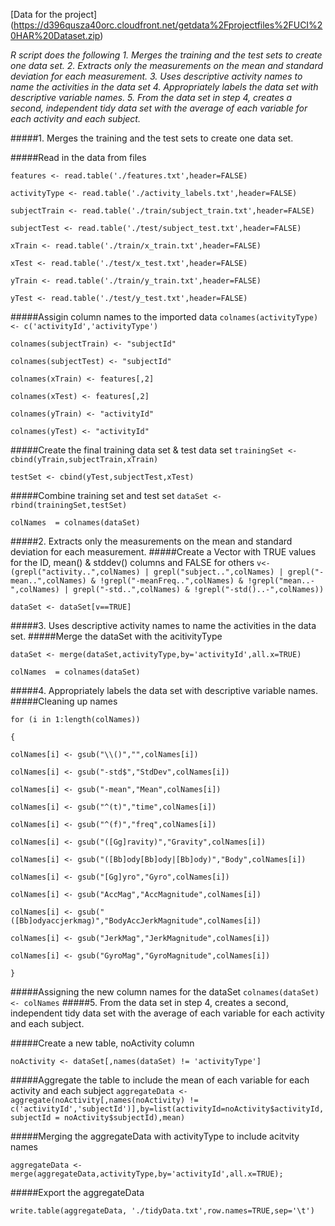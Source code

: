 [Data for the project] (https://d396qusza40orc.cloudfront.net/getdata%2Fprojectfiles%2FUCI%20HAR%20Dataset.zip)

*R script does the following*
*1. Merges the training and the test sets to create one data set.*
*2. Extracts only the measurements on the mean and standard deviation for each measurement.*
*3. Uses descriptive activity names to name the activities in the data set*
*4. Appropriately labels the data set with descriptive variable names.*
*5. From the data set in step 4, creates a second, independent tidy data set with the average of each variable for each activity and each subject.*


#####1. Merges the training and the test sets to create one data set.

#####Read in the data from files

`features <- read.table('./features.txt',header=FALSE)`

`activityType <- read.table('./activity_labels.txt',header=FALSE)`

`subjectTrain <- read.table('./train/subject_train.txt',header=FALSE)`

`subjectTest <- read.table('./test/subject_test.txt',header=FALSE)`

`xTrain <- read.table('./train/x_train.txt',header=FALSE)`

`xTest <- read.table('./test/x_test.txt',header=FALSE)`

`yTrain <- read.table('./train/y_train.txt',header=FALSE)`

`yTest <- read.table('./test/y_test.txt',header=FALSE)`

#####Assigin column names to the imported data
`colnames(activityType) <- c('activityId','activityType')`

`colnames(subjectTrain) <- "subjectId"`

`colnames(subjectTest) <- "subjectId"`

`colnames(xTrain) <- features[,2]`

`colnames(xTest) <- features[,2]`

`colnames(yTrain) <- "activityId"`

`colnames(yTest) <- "activityId"`

#####Create the final training data set & test data set
`trainingSet <- cbind(yTrain,subjectTrain,xTrain)`

`testSet <- cbind(yTest,subjectTest,xTest)`

#####Combine training set and test set
`dataSet <- rbind(trainingSet,testSet)`

`colNames  = colnames(dataSet)`

#####2. Extracts only the measurements on the mean and standard deviation for each measurement.
#####Create a Vector with TRUE values for the ID, mean() & stddev() columns and FALSE for others
`v<-(grepl("activity..",colNames) | grepl("subject..",colNames) | grepl("-mean..",colNames) & !grepl("-meanFreq..",colNames) & !grepl("mean..-",colNames) | grepl("-std..",colNames) & !grepl("-std()..-",colNames))`

`dataSet <- dataSet[v==TRUE]`

#####3. Uses descriptive activity names to name the activities in the data set.
#####Merge the dataSet with the acitivityType

`dataSet <- merge(dataSet,activityType,by='activityId',all.x=TRUE)`

`colNames  = colnames(dataSet)`

#####4. Appropriately labels the data set with descriptive variable names.
#####Cleaning up names

`for (i in 1:length(colNames))` 

`{` 

`colNames[i] <- gsub("\\()","",colNames[i])`

`colNames[i] <- gsub("-std$","StdDev",colNames[i])`

`colNames[i] <- gsub("-mean","Mean",colNames[i])`

`colNames[i] <- gsub("^(t)","time",colNames[i])`

`colNames[i] <- gsub("^(f)","freq",colNames[i])`

`colNames[i] <- gsub("([Gg]ravity)","Gravity",colNames[i])`

`colNames[i] <- gsub("([Bb]ody[Bb]ody|[Bb]ody)","Body",colNames[i])`

`colNames[i] <- gsub("[Gg]yro","Gyro",colNames[i])`

`colNames[i] <- gsub("AccMag","AccMagnitude",colNames[i])`

`colNames[i] <- gsub("([Bb]odyaccjerkmag)","BodyAccJerkMagnitude",colNames[i])`

`colNames[i] <- gsub("JerkMag","JerkMagnitude",colNames[i])`

`colNames[i] <- gsub("GyroMag","GyroMagnitude",colNames[i])`

`}`

#####Assigning the new column names for the dataSet
`colnames(dataSet) <- colNames`
#####5. From the data set in step 4, creates a second, independent tidy data set with the average of each variable for each activity and each subject.

#####Create a new table, noActivity column

`noActivity <- dataSet[,names(dataSet) != 'activityType']`

#####Aggregate the table to include the mean of each variable for each activity and each subject
`aggregateData <- aggregate(noActivity[,names(noActivity) != c('activityId','subjectId')],by=list(activityId=noActivity$activityId,subjectId = noActivity$subjectId),mean)`

#####Merging the aggregateData with activityType to include acitvity names

`aggregateData <- merge(aggregateData,activityType,by='activityId',all.x=TRUE);`

#####Export the aggregateData
 
`write.table(aggregateData, './tidyData.txt',row.names=TRUE,sep='\t')`
